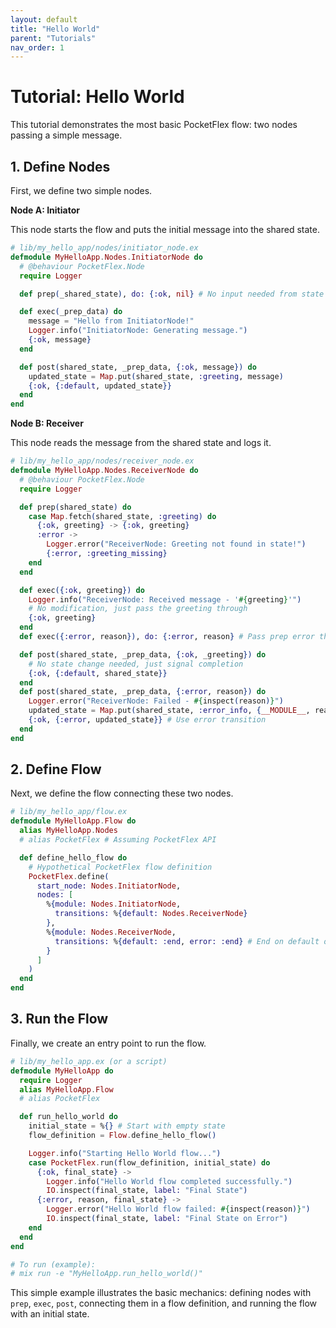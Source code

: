 ```yaml
---
layout: default
title: "Hello World"
parent: "Tutorials"
nav_order: 1
---
```


# Tutorial: Hello World

This tutorial demonstrates the most basic PocketFlex flow: two nodes passing a simple message.

## 1. Define Nodes

First, we define two simple nodes.

**Node A: Initiator**

This node starts the flow and puts the initial message into the shared state.

```elixir
# lib/my_hello_app/nodes/initiator_node.ex
defmodule MyHelloApp.Nodes.InitiatorNode do
  # @behaviour PocketFlex.Node
  require Logger

  def prep(_shared_state), do: {:ok, nil} # No input needed from state

  def exec(_prep_data) do
    message = "Hello from InitiatorNode!"
    Logger.info("InitiatorNode: Generating message.")
    {:ok, message}
  end

  def post(shared_state, _prep_data, {:ok, message}) do
    updated_state = Map.put(shared_state, :greeting, message)
    {:ok, {:default, updated_state}}
  end
end
```

**Node B: Receiver**

This node reads the message from the shared state and logs it.

```elixir
# lib/my_hello_app/nodes/receiver_node.ex
defmodule MyHelloApp.Nodes.ReceiverNode do
  # @behaviour PocketFlex.Node
  require Logger

  def prep(shared_state) do
    case Map.fetch(shared_state, :greeting) do
      {:ok, greeting} -> {:ok, greeting}
      :error -> 
        Logger.error("ReceiverNode: Greeting not found in state!")
        {:error, :greeting_missing}
    end
  end

  def exec({:ok, greeting}) do
    Logger.info("ReceiverNode: Received message - '#{greeting}'")
    # No modification, just pass the greeting through
    {:ok, greeting} 
  end
  def exec({:error, reason}), do: {:error, reason} # Pass prep error through

  def post(shared_state, _prep_data, {:ok, _greeting}) do
    # No state change needed, just signal completion
    {:ok, {:default, shared_state}} 
  end
  def post(shared_state, _prep_data, {:error, reason}) do
    Logger.error("ReceiverNode: Failed - #{inspect(reason)}")
    updated_state = Map.put(shared_state, :error_info, {__MODULE__, reason})
    {:ok, {:error, updated_state}} # Use error transition
  end
end
```

## 2. Define Flow

Next, we define the flow connecting these two nodes.

```elixir
# lib/my_hello_app/flow.ex
defmodule MyHelloApp.Flow do
  alias MyHelloApp.Nodes
  # alias PocketFlex # Assuming PocketFlex API

  def define_hello_flow do
    # Hypothetical PocketFlex flow definition
    PocketFlex.define(
      start_node: Nodes.InitiatorNode,
      nodes: [
        %{module: Nodes.InitiatorNode, 
          transitions: %{default: Nodes.ReceiverNode}
        },
        %{module: Nodes.ReceiverNode, 
          transitions: %{default: :end, error: :end} # End on default or error
        }
      ]
    )
  end
end
```

## 3. Run the Flow

Finally, we create an entry point to run the flow.

```elixir
# lib/my_hello_app.ex (or a script)
defmodule MyHelloApp do
  require Logger
  alias MyHelloApp.Flow
  # alias PocketFlex

  def run_hello_world do
    initial_state = %{} # Start with empty state
    flow_definition = Flow.define_hello_flow()

    Logger.info("Starting Hello World flow...")
    case PocketFlex.run(flow_definition, initial_state) do
      {:ok, final_state} ->
        Logger.info("Hello World flow completed successfully.")
        IO.inspect(final_state, label: "Final State")
      {:error, reason, final_state} ->
        Logger.error("Hello World flow failed: #{inspect(reason)}")
        IO.inspect(final_state, label: "Final State on Error")
    end
  end
end

# To run (example):
# mix run -e "MyHelloApp.run_hello_world()"
```

This simple example illustrates the basic mechanics: defining nodes with `prep`, `exec`, `post`, connecting them in a flow definition, and running the flow with an initial state. 